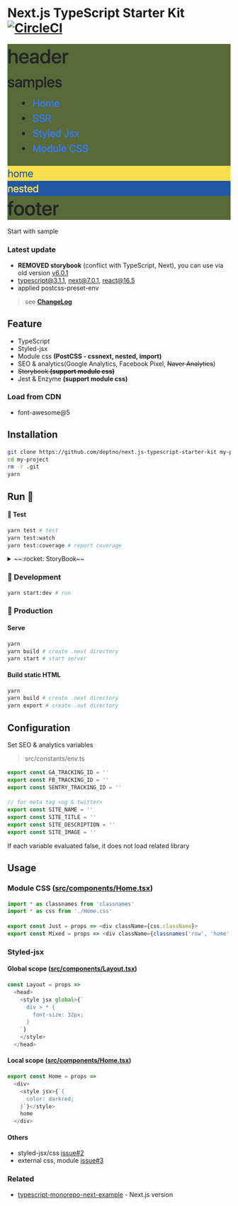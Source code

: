 # Next.js TypeScript Starter Kit [![CircleCI](https://circleci.com/gh/deptno/next.js-typescript-starter-kit.svg?style=svg)](https://circleci.com/gh/deptno/next.js-typescript-starter-kit)

![samples](assets/samples.png)

Start with sample

### Latest update
- **REMOVED storybook** (conflict with TypeScript, Next), you can use via old version [v6.0.1](https://github.com/deptno/next.js-typescript-starter-kit/releases/tag/6.0.1)
- typescript@3.1.1, next@7.0.1, react@16.5
- applied postcss-preset-env

> see **[ChangeLog](CHANGELOG.md)**

## Feature
 - TypeScript
 - Styled-jsx
 - Module css **(PostCSS - cssnext, nested, import)**
 - SEO & analytics(Google Analytics, Facebook Pixel, <s>Naver Analytics</s>)
 - ~~Storybook **(support module css)**~~
 - Jest & Enzyme **(support module css)**

### Load from CDN
 - font-awesome@5

## Installation

```sh
git clone https://github.com/deptno/next.js-typescript-starter-kit my-project
cd my-project
rm -r .git
yarn
```

## Run :rocket:

#### :rocket: Test
```bash
yarn test # test
yarn test:watch
yarn test:coverage # report coverage
```

<details><summary>~~:rocket: StoryBook~~</summary>
<p>

#### :rocket: StoryBook
```bash
yarn storybook # open browser localhost:6006
```

```bash
yarn build-storybook # Build storybook static assets
```

</p>
</details>

### :rocket: Development

```bash
yarn start:dev # run
```

### :rocket: Production

#### Serve
```bash
yarn
yarn build # create .next directory
yarn start # start server
```

#### Build static HTML
```bash
yarn
yarn build # create .next directory
yarn export # create .out directory
```

## Configuration

Set SEO & analytics variables

> src/constants/env.ts

```typescript
export const GA_TRACKING_ID = ''
export const FB_TRACKING_ID = ''
export const SENTRY_TRACKING_ID = ''

// for meta tag <og & twitter>
export const SITE_NAME = ''
export const SITE_TITLE = ''
export const SITE_DESCRIPTION = ''
export const SITE_IMAGE = ''
```

If each variable evaluated false, it does not load related library

## Usage

### Module CSS ([src/components/Home.tsx](src/components/Home.tsx))

```typescript jsx
import * as classnames from 'classnames'
import * as css from './Home.css'

export const Just = props => <div className={css.className}>
export const Mixed = props => <div className={classnames('row', 'home', css.home)}>
```

### Styled-jsx

#### Global scope ([src/components/Layout.tsx](src/components/Layout.tsx))

```typescript jsx
const Layout = props =>
  <head>
    <style jsx global>{`
      div > * {
        font-size: 32px;
      }
    `}
    </style>
  </head>
```

#### Local scope ([src/components/Home.tsx](src/components/Home.tsx))

```typescript jsx
export const Home = props =>
  <div>
    <style jsx>{`{
      color: darkred;
    }`}</style>
    home
  </div>
```

#### Others

- styled-jsx/css [issue#2](https://github.com/deptno/next.js-typescript-starter-kit/issues/2)
- external css, module [issue#3](https://github.com/deptno/next.js-typescript-starter-kit/issues/3)

### Related

- [typescript-monorepo-next-example](https://github.com/deptno/typescript-monorepo-next-example) - Next.js version
